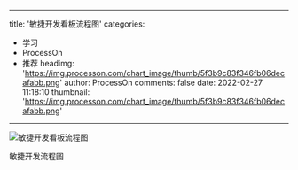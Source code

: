 
---
title: '敏捷开发看板流程图'
categories: 
 - 学习
 - ProcessOn
 - 推荐
headimg: 'https://img.processon.com/chart_image/thumb/5f3b9c83f346fb06decafabb.png'
author: ProcessOn
comments: false
date: 2022-02-27 11:18:10
thumbnail: 'https://img.processon.com/chart_image/thumb/5f3b9c83f346fb06decafabb.png'
---

<div>   
<img class="thumb" alt="敏捷开发看板流程图" src="https://img.processon.com/chart_image/thumb/5f3b9c83f346fb06decafabb.png" referrerpolicy="no-referrer">
<p>敏捷开发流程图</p>  
</div>
            